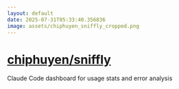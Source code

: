 ```yaml
---
layout: default
date: 2025-07-31T05:33:40.356836
image: assets/chiphuyen_sniffly_cropped.png
---
```


# [chiphuyen/sniffly](https://github.com/chiphuyen/sniffly)

Claude Code dashboard for usage stats and error analysis
